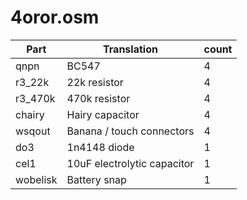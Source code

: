 4oror.osm
==========
| **Part** | **Translation** | **count** |
|----------|-----------|-----------|
|qnpn|BC547 |4| 
|r3_22k|22k resistor | 4| 
|r3_470k|470k resistor | 4| 
|chairy|Hairy capacitor | 4| 
|wsqout|Banana / touch connectors |4| 
|do3|1n4148 diode |1| 
|cel1|10uF electrolytic capacitor |1| 
|wobelisk|Battery snap |1| 
